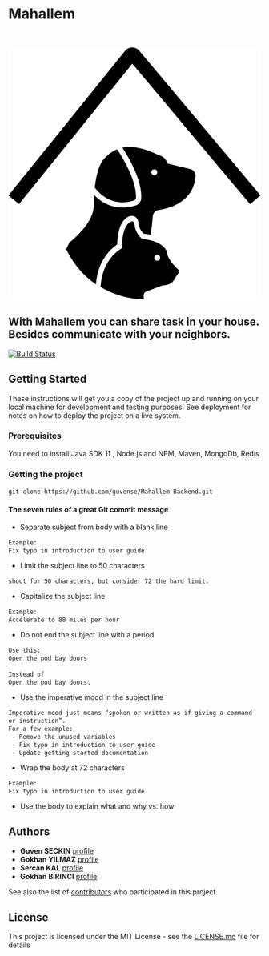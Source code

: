 

# Mahallem 
&nbsp;&nbsp;&nbsp;&nbsp;&nbsp;&nbsp;&nbsp;&nbsp;&nbsp;&nbsp;

![alt text](icon.svg)


## With Mahallem you can share task in your house. Besides communicate with your neighbors.

[![Build Status](https://travis-ci.com/guvense/Mahallem-Backend.svg?branch=master)](https://travis-ci.com/guvense/Mahallem-Backend)

## Getting Started

These instructions will get you a copy of the project up and running on your local machine for development and testing purposes. See deployment for notes on how to deploy the project on a live system.

### Prerequisites

You need to install Java SDK 11 , Node.js and NPM, Maven, MongoDb, Redis


### Getting the project
```
git clone https://github.com/guvense/Mahallem-Backend.git
```


#### The seven rules of a great Git commit message

* Separate subject from body with a blank line
```
Example:
Fix typo in introduction to user guide
```
* Limit the subject line to 50 characters
```
shoot for 50 characters, but consider 72 the hard limit.
```
* Capitalize the subject line
```
Example:
Accelerate to 88 miles per hour
```
* Do not end the subject line with a period
```
Use this:
Open the pod bay doors

Instead of 
Open the pod bay doors.
```
* Use the imperative mood in the subject line
```
Imperative mood just means “spoken or written as if giving a command or instruction”.
For a few example:
 - Remove the unused variables
 - Fix typo in introduction to user guide
 - Update getting started documentation
```
* Wrap the body at 72 characters
```
Example:
Fix typo in introduction to user guide
```
* Use the body to explain what and why vs. how


## Authors
* **Guven SECKIN** [profile](https://github.com/guvense)
* **Gokhan YILMAZ** [profile](https://github.com/GokhanYilmaz44)
* **Sercan KAL** [profile](https://github.com/srcnkl)
* **Gokhan BIRINCI** [profile](https://github.com/gokhanbirincii)

See also the list of [contributors](https://github.com/guvense/Mahallem-Backend/graphs/contributors) who participated in this project.

## License

This project is licensed under the MIT License - see the [LICENSE.md](LICENSE.md) file for details

